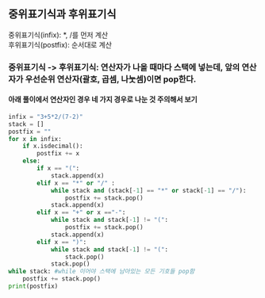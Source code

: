 ## 중위표기식과 후위표기식
중위표기식(infix): *, /를 먼저 계산 <br>
후위표기식(postfix): 순서대로 계산
### 중위표기식 -> 후위표기식: 연산자가 나올 때마다 스택에 넣는데, 앞의 연산자가 우선순위 연산자(괄호, 곱셈, 나눗셈)이면 pop한다.
#### 아래 풀이에서 연산자인 경우 네 가지 경우로 나눈 것 주의해서 보기

```python
infix = "3+5*2/(7-2)"
stack = []
postfix = ""
for x in infix:
    if x.isdecimal():
        postfix += x
    else:
        if x == "(":
            stack.append(x)
        elif x == "*" or "/" :
            while stack and (stack[-1] == "*" or stack[-1] == "/"):
                postfix += stack.pop()
            stack.append(x)
        elif x == "+" or x =="-":
            while stack and stack[-1] != "(":
                postfix += stack.pop()
            stack.append(x)
        elif x == ")":
            while stack and stack[-1] != "(":
                stack.pop()
            stack.pop()
while stack: #while 이어야 스택에 남아있는 모든 기호들 pop함
    postfix += stack.pop()
print(postfix)
```
